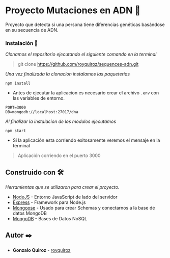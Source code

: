 # Proyecto Mutaciones en ADN 🧬

Proyecto que detecta si una persona tiene diferencias genéticas basándose en su secuencia de ADN.

### Instalación 🔧

_Clonamos el repositorio ejecutando el siguiente comando en la terminal_

> git clone https://github.com/royquiroz/sequences-adn.git

_Una vez finalizada la clonacion instalamos las paqueterias_

```
npm install
```

- Antes de ejecutar la aplicacion es necesario crear el archivo `.env` con las variables de entorno.

```
PORT=3000
DB=mongodb://localhost:27017/dna
```

_Al finalizar la instalacion de los modulos ejecutamos_

```
npm start
```

- Si la aplicación esta corriendo exitosamente veremos el mensaje en la terminal

> Aplicación corriendo en el puerto 3000

## Construido con 🛠️

_Herramientas que se utilizaron para crear el proyecto._

- [NodeJS](https://nodejs.org/es/) - Entorno JavaScript de lado del servidor
- [Express](https://expressjs.com/es/) - Framework para Node.js
- [Mongoose](https://mongoosejs.com/) - Usado para crear Schemas y conectarnos a la base de datos MongoDB
- [MongoDB](https://www.mongodb.com/es) - Bases de Datos NoSQL

## Autor ✒️

- **Gonzalo Quiroz** - [royquiroz](https://github.com/royquiroz)
